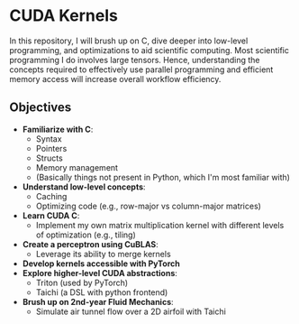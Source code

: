 # CUDA Kernels

In this repository, I will brush up on C, dive deeper into low-level programming, and optimizations to aid scientific computing. Most scientific programming I do involves large tensors. Hence, understanding the concepts required to effectively use parallel programming and efficient memory access will increase overall workflow efficiency.

## Objectives

- **Familiarize with C**: 
  - Syntax
  - Pointers
  - Structs
  - Memory management
  - (Basically things not present in Python, which I'm most familiar with)
- **Understand low-level concepts**:
  - Caching
  - Optimizing code (e.g., row-major vs column-major matrices)
- **Learn CUDA C**:
  - Implement my own matrix multiplication kernel with different levels of optimization (e.g., tiling)
- **Create a perceptron using CuBLAS**:
  - Leverage its ability to merge kernels
- **Develop kernels accessible with PyTorch**
- **Explore higher-level CUDA abstractions**:
  - Triton (used by PyTorch)
  - Taichi (a DSL with python frontend)
- **Brush up on 2nd-year Fluid Mechanics**:
  - Simulate air tunnel flow over a 2D airfoil with Taichi

